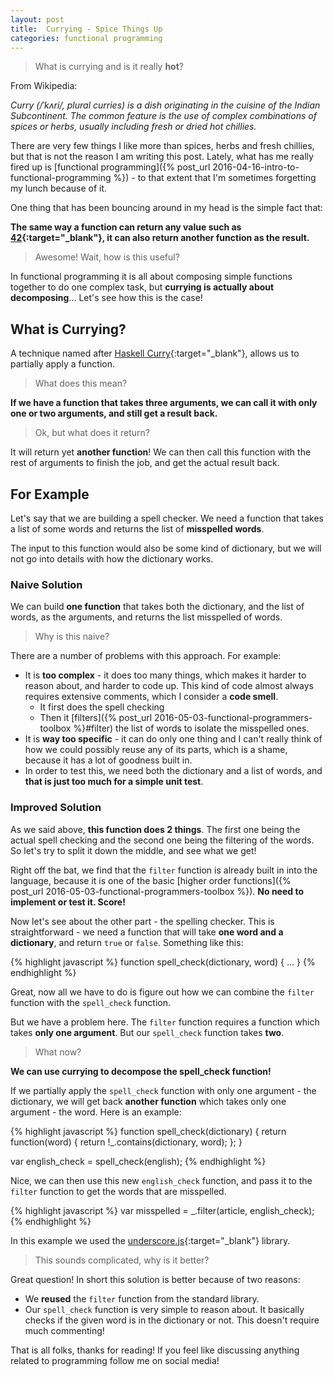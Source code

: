 ```yaml
---
layout: post
title:  Currying - Spice Things Up
categories: functional programming
---
```


> What is currying and is it really **hot**?

From Wikipedia:

*Curry (/ˈkʌri/, plural curries) is a dish originating in the cuisine of the Indian Subcontinent. The common feature is the use of complex combinations of spices or herbs, usually including fresh or dried hot chillies.*

There are very few things I like more than spices, herbs and fresh chillies, but that is not the reason I am writing this post. Lately, what has me really fired up is [functional programming]({% post_url 2016-04-16-intro-to-functional-programming %}) - to that extent that I'm sometimes forgetting my lunch because of it.

One thing that has been bouncing around in my head is the simple fact that:

**The same way a function can return any value such as [42][42]{:target="_blank"}, it can also return another function as the result.**

> Awesome! Wait, how is this useful?

In functional programming it is all about composing simple functions together to do one complex task, but **currying is actually about decomposing**... Let's see how this is the case!

## What is Currying?

A technique named after [Haskell Curry](https://en.wikipedia.org/wiki/Haskell_Curry){:target="_blank"}, allows us to partially apply a function.

> What does this mean?

**If we have a function that takes three arguments, we can call it with only one or two arguments, and still get a result back.**

> Ok, but what does it return?

It will return yet **another function**! We can then call this function with the rest of arguments to finish the job, and get the actual result back.

## For Example

Let's say that we are building a spell checker. We need a function that takes a list of some words and returns the list of **misspelled words**.

The input to this function would also be some kind of dictionary, but we will not go into details with how the dictionary works.

### Naive Solution

We can build **one function** that takes both the dictionary, and the list of words, as the arguments, and returns the list misspelled of words.

> Why is this naive?

There are a number of problems with this approach. For example:

- It is **too complex** - it does too many things, which makes it harder to reason about, and harder to code up. This kind of code almost always requires extensive comments, which I consider a **code smell**.
  - It first does the spell checking
  - Then it [filters]({% post_url 2016-05-03-functional-programmers-toolbox %}#filter) the list of words to isolate the misspelled ones.
- It is **way too specific** - it can do only one thing and I can't really think of how we could possibly reuse any of its parts, which is a shame, because it has a lot of goodness built in.
- In order to test this, we need both the dictionary and a list of words, and **that is just too much for a simple unit test**.

### Improved Solution

As we said above, **this function does 2 things**. The first one being the actual spell checking and the second one being the filtering of the words. So let's try to split it down the middle, and see what we get!

Right off the bat, we find that the `filter` function is already built in into the language, because it is one of the basic [higher order functions]({% post_url 2016-05-03-functional-programmers-toolbox %}). **No need to implement or test it. Score!**

Now let's see about the other part - the spelling checker. This is straightforward - we need a function that will take **one word and a dictionary**, and return `true` or `false`. Something like this:

{% highlight  javascript %}
function spell_check(dictionary, word) { ... }
{% endhighlight %}

Great, now all we have to do is figure out how we can combine the `filter` function with the `spell_check` function.

But we have a problem here. The `filter` function requires a function which takes **only one argument**. But our `spell_check` function takes **two**.

> What now?

**We can use currying to decompose the spell_check function!**

If we partially apply the `spell_check` function with only one argument - the dictionary, we will get back **another function** which takes only one argument - the word. Here is an example:

{% highlight javascript %}
function spell_check(dictionary) {
  return function(word) {
    return !_.contains(dictionary, word);
  };
}

var english_check = spell_check(english);
{% endhighlight %}

Nice, we can then use this new `english_check` function, and pass it to the `filter` function to get the words that are misspelled.

{% highlight javascript %}
var misspelled = _.filter(article, english_check);
{% endhighlight %}

In this example we used the [underscore.js](http://underscorejs.org/#filter){:target="_blank"} library.

> This sounds complicated, why is it better?

Great question! In short this solution is better because of two reasons:

- We **reused** the `filter` function from the standard library.
- Our `spell_check` function is very simple to reason about. It basically checks if the given word is in the dictionary or not. This doesn't require much commenting!

That is all folks, thanks for reading! If you feel like discussing anything related to programming follow me on social media!

[42]: https://en.wikipedia.org/wiki/Phrases_from_The_Hitchhiker%27s_Guide_to_the_Galaxy#Answer_to_the_Ultimate_Question_of_Life.2C_the_Universe.2C_and_Everything_.2842.29